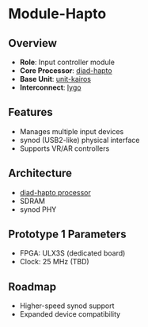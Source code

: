 # Module-Hapto

## Overview

- **Role**: Input controller module
- **Core Processor**: [diad-hapto](../../processors/hapto/hapto.md)
- **Base Unit**: [unit-kairos](../../units/kairos/kairos.md)
- **Interconnect**: [lygo](../../interfaces/lygo/lygo.md)

## Features

- Manages multiple input devices
- synod (USB2-like) physical interface
- Supports VR/AR controllers

## Architecture

- [diad-hapto processor](../../processors/hapto/hapto.md)
- SDRAM
- synod PHY

## Prototype 1 Parameters

- FPGA: ULX3S (dedicated board)
- Clock: 25 MHz (TBD)

## Roadmap

- Higher-speed synod support
- Expanded device compatibility
